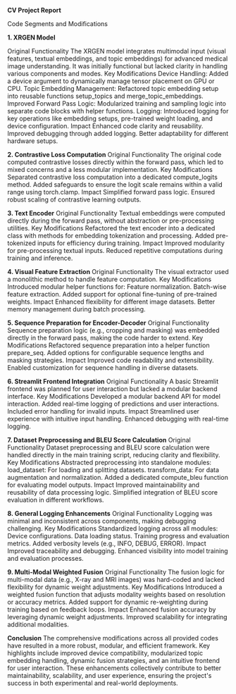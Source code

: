 **CV Project Report**

Code Segments and Modifications

**1. XRGEN Model**

Original Functionality
The XRGEN model integrates multimodal input (visual features, textual embeddings, and topic embeddings) for advanced medical image understanding. It was initially functional but lacked clarity in handling various components and modes.
Key Modifications
Device Handling: Added a device argument to dynamically manage tensor placement on GPU or CPU.
Topic Embedding Management: Refactored topic embedding setup into reusable functions setup_topics and merge_topic_embeddings.
Improved Forward Pass Logic: Modularized training and sampling logic into separate code blocks with helper functions.
Logging: Introduced logging for key operations like embedding setups, pre-trained weight loading, and device configuration.
Impact
Enhanced code clarity and reusability.
Improved debugging through added logging.
Better adaptability for different hardware setups.

**2. Contrastive Loss Computation**
Original Functionality
The original code computed contrastive losses directly within the forward pass, which led to mixed concerns and a less modular implementation.
Key Modifications
Separated contrastive loss computation into a dedicated compute_logits method.
Added safeguards to ensure the logit scale remains within a valid range using torch.clamp.
Impact
Simplified forward pass logic.
Ensured robust scaling of contrastive learning outputs.

**3. Text Encoder**
Original Functionality
Textual embeddings were computed directly during the forward pass, without abstraction or pre-processing utilities.
Key Modifications
Refactored the text encoder into a dedicated class with methods for embedding tokenization and processing.
Added pre-tokenized inputs for efficiency during training.
Impact
Improved modularity for pre-processing textual inputs.
Reduced repetitive computations during training and inference.

**4. Visual Feature Extraction**
Original Functionality
The visual extractor used a monolithic method to handle feature computation.
Key Modifications
Introduced modular helper functions for:
Feature normalization.
Batch-wise feature extraction.
Added support for optional fine-tuning of pre-trained weights.
Impact
Enhanced flexibility for different image datasets.
Better memory management during batch processing.

**5. Sequence Preparation for Encoder-Decoder**
Original Functionality
Sequence preparation logic (e.g., cropping and masking) was embedded directly in the forward pass, making the code harder to extend.
Key Modifications
Refactored sequence preparation into a helper function prepare_seq.
Added options for configurable sequence lengths and masking strategies.
Impact
Improved code readability and extensibility.
Enabled customization for sequence handling in diverse datasets.

**6. Streamlit Frontend Integration**
Original Functionality
A basic Streamlit frontend was planned for user interaction but lacked a modular backend interface.
Key Modifications
Developed a modular backend API for model interaction.
Added real-time logging of predictions and user interactions.
Included error handling for invalid inputs.
Impact
Streamlined user experience with intuitive input handling.
Enhanced debugging with real-time logging.

**7. Dataset Preprocessing and BLEU Score Calculation**
Original Functionality
Dataset preprocessing and BLEU score calculation were handled directly in the main training script, reducing clarity and flexibility.
Key Modifications
Abstracted preprocessing into standalone modules:
load_dataset: For loading and splitting datasets.
transform_data: For data augmentation and normalization.
Added a dedicated compute_bleu function for evaluating model outputs.
Impact
Improved maintainability and reusability of data processing logic.
Simplified integration of BLEU score evaluation in different workflows.

**8. General Logging Enhancements**
Original Functionality
Logging was minimal and inconsistent across components, making debugging challenging.
Key Modifications
Standardized logging across all modules:
Device configurations.
Data loading status.
Training progress and evaluation metrics.
Added verbosity levels (e.g., INFO, DEBUG, ERROR).
Impact
Improved traceability and debugging.
Enhanced visibility into model training and evaluation processes.

**9. Multi-Modal Weighted Fusion**
Original Functionality
The fusion logic for multi-modal data (e.g., X-ray and MRI images) was hard-coded and lacked flexibility for dynamic weight adjustments.
Key Modifications
Introduced a weighted fusion function that adjusts modality weights based on resolution or accuracy metrics.
Added support for dynamic re-weighting during training based on feedback loops.
Impact
Enhanced fusion accuracy by leveraging dynamic weight adjustments.
Improved scalability for integrating additional modalities.

**Conclusion**
The comprehensive modifications across all provided codes have resulted in a more robust, modular, and efficient framework. Key highlights include improved device compatibility, modularized topic embedding handling, dynamic fusion strategies, and an intuitive frontend for user interaction. These enhancements collectively contribute to better maintainability, scalability, and user experience, ensuring the project's success in both experimental and real-world deployments.

